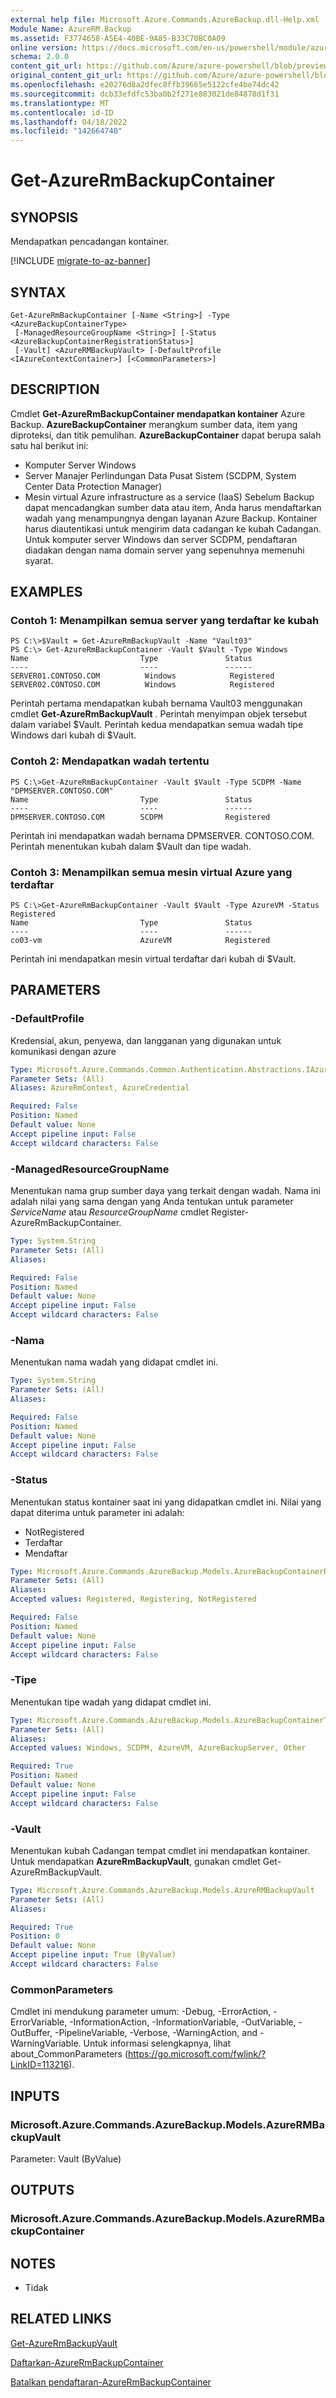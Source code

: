 ```yaml
---
external help file: Microsoft.Azure.Commands.AzureBackup.dll-Help.xml
Module Name: AzureRM.Backup
ms.assetid: F3774658-A5E4-40BE-9A85-B33C70BC0A09
online version: https://docs.microsoft.com/en-us/powershell/module/azurerm.backup/get-azurermbackupcontainer
schema: 2.0.0
content_git_url: https://github.com/Azure/azure-powershell/blob/preview/src/ResourceManager/AzureBackup/Commands.AzureBackup/help/Get-AzureRmBackupContainer.md
original_content_git_url: https://github.com/Azure/azure-powershell/blob/preview/src/ResourceManager/AzureBackup/Commands.AzureBackup/help/Get-AzureRmBackupContainer.md
ms.openlocfilehash: e20276d8a2dfec8ffb39665e5122cfe4be74dc42
ms.sourcegitcommit: dcb33efdfc53ba0b2f271e883021de84878d1f31
ms.translationtype: MT
ms.contentlocale: id-ID
ms.lasthandoff: 04/18/2022
ms.locfileid: "142664740"
---
```

# Get-AzureRmBackupContainer

## SYNOPSIS
Mendapatkan pencadangan kontainer.

[!INCLUDE [migrate-to-az-banner](../../includes/migrate-to-az-banner.md)]

## SYNTAX

```
Get-AzureRmBackupContainer [-Name <String>] -Type <AzureBackupContainerType>
 [-ManagedResourceGroupName <String>] [-Status <AzureBackupContainerRegistrationStatus>]
 [-Vault] <AzureRMBackupVault> [-DefaultProfile <IAzureContextContainer>] [<CommonParameters>]
```

## DESCRIPTION
Cmdlet **Get-AzureRmBackupContainer mendapatkan kontainer** Azure Backup.
**AzureBackupContainer** merangkum sumber data, item yang diproteksi, dan titik pemulihan.
**AzureBackupContainer** dapat berupa salah satu hal berikut ini: 
- Komputer Server Windows
- Server Manajer Perlindungan Data Pusat Sistem (SCDPM, System Center Data Protection Manager) 
- Mesin virtual Azure infrastructure as a service (IaaS) Sebelum Backup dapat mencadangkan sumber data atau item, Anda harus mendaftarkan wadah yang menampungnya dengan layanan Azure Backup.
Kontainer harus diautentikasi untuk mengirim data cadangan ke kubah Cadangan.
Untuk komputer server Windows dan server SCDPM, pendaftaran diadakan dengan nama domain server yang sepenuhnya memenuhi syarat.

## EXAMPLES

### Contoh 1: Menampilkan semua server yang terdaftar ke kubah
```
PS C:\>$Vault = Get-AzureRmBackupVault -Name "Vault03"
PS C:\> Get-AzureRmBackupContainer -Vault $Vault -Type Windows
Name                         Type               Status
----                         ----               ------
SERVER01.CONTOSO.COM          Windows            Registered
SERVER02.CONTOSO.COM          Windows            Registered
```

Perintah pertama mendapatkan kubah bernama Vault03 menggunakan cmdlet **Get-AzureRmBackupVault** .
Perintah menyimpan objek tersebut dalam variabel $Vault.
Perintah kedua mendapatkan semua wadah tipe Windows dari kubah di $Vault.

### Contoh 2: Mendapatkan wadah tertentu
```
PS C:\>Get-AzureRmBackupContainer -Vault $Vault -Type SCDPM -Name "DPMSERVER.CONTOSO.COM"
Name                         Type               Status
----                         ----               ------
DPMSERVER.CONTOSO.COM        SCDPM              Registered
```

Perintah ini mendapatkan wadah bernama DPMSERVER. CONTOSO.COM.
Perintah menentukan kubah dalam $Vault dan tipe wadah.

### Contoh 3: Menampilkan semua mesin virtual Azure yang terdaftar
```
PS C:\>Get-AzureRmBackupContainer -Vault $Vault -Type AzureVM -Status Registered 
Name                         Type               Status
----                         ----               ------
co03-vm                      AzureVM            Registered
```

Perintah ini mendapatkan mesin virtual terdaftar dari kubah di $Vault.

## PARAMETERS

### -DefaultProfile
Kredensial, akun, penyewa, dan langganan yang digunakan untuk komunikasi dengan azure

```yaml
Type: Microsoft.Azure.Commands.Common.Authentication.Abstractions.IAzureContextContainer
Parameter Sets: (All)
Aliases: AzureRmContext, AzureCredential

Required: False
Position: Named
Default value: None
Accept pipeline input: False
Accept wildcard characters: False
```

### -ManagedResourceGroupName
Menentukan nama grup sumber daya yang terkait dengan wadah.
Nama ini adalah nilai yang sama dengan yang Anda tentukan untuk parameter *ServiceName* atau *ResourceGroupName* cmdlet Register-AzureRmBackupContainer.

```yaml
Type: System.String
Parameter Sets: (All)
Aliases:

Required: False
Position: Named
Default value: None
Accept pipeline input: False
Accept wildcard characters: False
```

### -Nama
Menentukan nama wadah yang didapat cmdlet ini.

```yaml
Type: System.String
Parameter Sets: (All)
Aliases:

Required: False
Position: Named
Default value: None
Accept pipeline input: False
Accept wildcard characters: False
```

### -Status
Menentukan status kontainer saat ini yang didapatkan cmdlet ini.
Nilai yang dapat diterima untuk parameter ini adalah:
- NotRegistered 
- Terdaftar 
- Mendaftar

```yaml
Type: Microsoft.Azure.Commands.AzureBackup.Models.AzureBackupContainerRegistrationStatus
Parameter Sets: (All)
Aliases:
Accepted values: Registered, Registering, NotRegistered

Required: False
Position: Named
Default value: None
Accept pipeline input: False
Accept wildcard characters: False
```

### -Tipe
Menentukan tipe wadah yang didapat cmdlet ini.

```yaml
Type: Microsoft.Azure.Commands.AzureBackup.Models.AzureBackupContainerType
Parameter Sets: (All)
Aliases:
Accepted values: Windows, SCDPM, AzureVM, AzureBackupServer, Other

Required: True
Position: Named
Default value: None
Accept pipeline input: False
Accept wildcard characters: False
```

### -Vault
Menentukan kubah Cadangan tempat cmdlet ini mendapatkan kontainer.
Untuk mendapatkan **AzureRmBackupVault**, gunakan cmdlet Get-AzureRmBackupVault.

```yaml
Type: Microsoft.Azure.Commands.AzureBackup.Models.AzureRMBackupVault
Parameter Sets: (All)
Aliases:

Required: True
Position: 0
Default value: None
Accept pipeline input: True (ByValue)
Accept wildcard characters: False
```

### CommonParameters
Cmdlet ini mendukung parameter umum: -Debug, -ErrorAction, -ErrorVariable, -InformationAction, -InformationVariable, -OutVariable, -OutBuffer, -PipelineVariable, -Verbose, -WarningAction, and -WarningVariable. Untuk informasi selengkapnya, lihat about_CommonParameters (https://go.microsoft.com/fwlink/?LinkID=113216).

## INPUTS

### Microsoft.Azure.Commands.AzureBackup.Models.AzureRMBackupVault
Parameter: Vault (ByValue)

## OUTPUTS

### Microsoft.Azure.Commands.AzureBackup.Models.AzureRMBackupContainer

## NOTES
* Tidak

## RELATED LINKS

[Get-AzureRmBackupVault](./Get-AzureRmBackupVault.md)

[Daftarkan-AzureRmBackupContainer](./Register-AzureRmBackupContainer.md)

[Batalkan pendaftaran-AzureRmBackupContainer](./Unregister-AzureRmBackupContainer.md)


